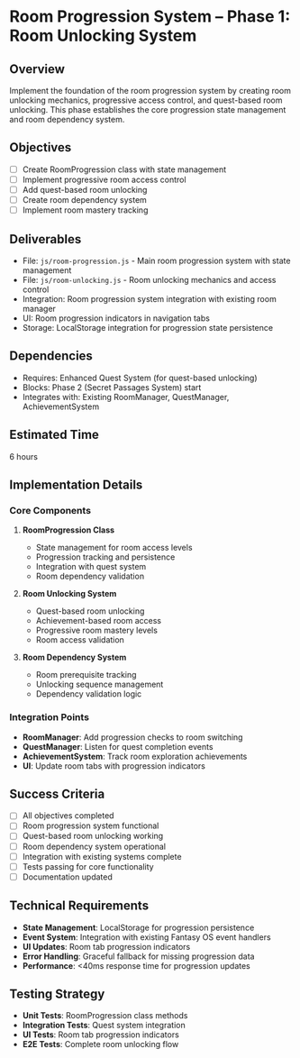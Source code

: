 # Room Progression System – Phase 1: Room Unlocking System

## Overview
Implement the foundation of the room progression system by creating room unlocking mechanics, progressive access control, and quest-based room unlocking. This phase establishes the core progression state management and room dependency system.

## Objectives
- [ ] Create RoomProgression class with state management
- [ ] Implement progressive room access control
- [ ] Add quest-based room unlocking
- [ ] Create room dependency system
- [ ] Implement room mastery tracking

## Deliverables
- File: `js/room-progression.js` - Main room progression system with state management
- File: `js/room-unlocking.js` - Room unlocking mechanics and access control
- Integration: Room progression system integration with existing room manager
- UI: Room progression indicators in navigation tabs
- Storage: LocalStorage integration for progression state persistence

## Dependencies
- Requires: Enhanced Quest System (for quest-based unlocking)
- Blocks: Phase 2 (Secret Passages System) start
- Integrates with: Existing RoomManager, QuestManager, AchievementSystem

## Estimated Time
6 hours

## Implementation Details

### Core Components
1. **RoomProgression Class**
   - State management for room access levels
   - Progression tracking and persistence
   - Integration with quest system
   - Room dependency validation

2. **Room Unlocking System**
   - Quest-based room unlocking
   - Achievement-based room access
   - Progressive room mastery levels
   - Room access validation

3. **Room Dependency System**
   - Room prerequisite tracking
   - Unlocking sequence management
   - Dependency validation logic

### Integration Points
- **RoomManager**: Add progression checks to room switching
- **QuestManager**: Listen for quest completion events
- **AchievementSystem**: Track room exploration achievements
- **UI**: Update room tabs with progression indicators

## Success Criteria
- [ ] All objectives completed
- [ ] Room progression system functional
- [ ] Quest-based room unlocking working
- [ ] Room dependency system operational
- [ ] Integration with existing systems complete
- [ ] Tests passing for core functionality
- [ ] Documentation updated

## Technical Requirements
- **State Management**: LocalStorage for progression persistence
- **Event System**: Integration with existing Fantasy OS event handlers
- **UI Updates**: Room tab progression indicators
- **Error Handling**: Graceful fallback for missing progression data
- **Performance**: <40ms response time for progression updates

## Testing Strategy
- **Unit Tests**: RoomProgression class methods
- **Integration Tests**: Quest system integration
- **UI Tests**: Room tab progression indicators
- **E2E Tests**: Complete room unlocking flow
